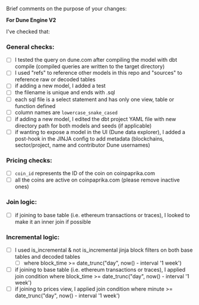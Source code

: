 Brief comments on the purpose of your changes:

**For Dune Engine V2**

I've checked that:

### General checks:
* [ ] I tested the query on dune.com after compiling the model with dbt compile (compiled queries are written to the target directory)
* [ ] I used "refs" to reference other models in this repo and "sources" to reference raw or decoded tables 
* [ ] if adding a new model, I added a test
* [ ] the filename is unique and ends with .sql
* [ ] each sql file is a select statement and has only one view, table or function defined  
* [ ] column names are `lowercase_snake_cased`
* [ ] if adding a new model, I edited the dbt project YAML file with new directory path for both models and seeds (if applicable)
* [ ] if wanting to expose a model in the UI (Dune data explorer), I added a post-hook in the JINJA config to add metadata (blockchains, sector/project, name and contributor Dune usernames)

### Pricing checks:
* [ ] `coin_id` represents the ID of the coin on coinpaprika.com
* [ ] all the coins are active on coinpaprika.com (please remove inactive ones)

### Join logic:
* [ ] if joining to base table (i.e. ethereum transactions or traces), I looked to make it an inner join if possible
### Incremental logic:
* [ ] I used is_incremental & not is_incremental jinja block filters on both base tables and decoded tables
  * [ ] where block_time >= date_trunc("day", now() - interval '1 week')
* [ ] if joining to base table (i.e. ethereum transactions or traces), I applied join condition where block_time >= date_trunc("day", now() - interval '1 week')
* [ ] if joining to prices view, I applied join condition where minute >= date_trunc("day", now() - interval '1 week')
